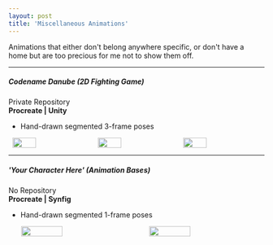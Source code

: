 ```yaml
---
layout: post
title: 'Miscellaneous Animations'
---
```

Animations that either don't belong anywhere specific, or don't have a home but are too precious for me not to show them off.

---
##### Codename Danube (2D Fighting Game)

<div class="social-media">
    <i class="fa fa-github" aria-hidden="true"></i> Private Repository
</div>
<b>Procreate | Unity</b>

<ul>
<li>Hand-drawn segmented 3-frame poses</li>
</ul>

<div style="display:flex;align-items:center;justify-content:space-around;flex-wrap:wrap">
<img src="{{ site.github.url }}/assets/img/projects/proj-anims/Prinnie.gif" width="30%">
<img src="{{ site.github.url }}/assets/img/projects/proj-anims/Starfleet.gif" width="30%">
<img src="{{ site.github.url }}/assets/img/projects/proj-anims/Jasper.gif" width="30%">
</div>

---
##### 'Your Character Here' (Animation Bases)

<div class="social-media">
    <i class="fa fa-github" aria-hidden="true"></i> No Repository
</div>
<b>Procreate | Synfig</b>

<ul>
<li>Hand-drawn segmented 1-frame poses</li>
</ul>

<div style="display:flex;align-items:center;justify-content:space-around;flex-wrap:wrap">
<img src="{{ site.github.url }}/assets/img/projects/proj-anims/ImperialFullbody.gif" width="40%">
<img src="{{ site.github.url }}/assets/img/projects/proj-anims/AberrationBust.gif" width="40%">
</div>